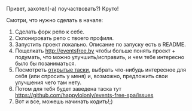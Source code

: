 Привет, захотел(-а) поучаствовать?) Круто!

Смотри, что нужно сделать в начале:

1. Сделать форк репо к себе.
2. Склонировать репо с твоего профиля.
3. Запустить проект локально. Описание по запуску есть в README.
4. Пощелкать http://eventsfree.by чтобы больше понять проект + подумать, что можно улучшить/исправить, и чем тебе интересно было бы позаниматься.
5. Посмотреть [открытые таски](https://docs.google.com/spreadsheets/d/1is3mJZEq4amv1D4pN7zLpdoa4ht0wSxRyjQzZyb0Zxc), выбрать что-нибудь интересное для себя (или спросить у меня) и, возможно, предложить свои улучшения чего там нету.
6. Потом для тебя будет заведена таска тут https://github.com/happylolonly/events-free-spa/issues
7. Вот и все, можешь начинать кодить!;)

